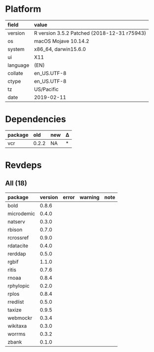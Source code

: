 # Platform

|field    |value                                       |
|:--------|:-------------------------------------------|
|version  |R version 3.5.2 Patched (2018-12-31 r75943) |
|os       |macOS Mojave 10.14.2                        |
|system   |x86_64, darwin15.6.0                        |
|ui       |X11                                         |
|language |(EN)                                        |
|collate  |en_US.UTF-8                                 |
|ctype    |en_US.UTF-8                                 |
|tz       |US/Pacific                                  |
|date     |2019-02-11                                  |

# Dependencies

|package |old   |new |Δ  |
|:-------|:-----|:---|:--|
|vcr     |0.2.2 |NA  |*  |

# Revdeps

## All (18)

|package    |version |error |warning |note |
|:----------|:-------|:-----|:-------|:----|
|bold       |0.8.6   |      |        |     |
|microdemic |0.4.0   |      |        |     |
|natserv    |0.3.0   |      |        |     |
|rbison     |0.7.0   |      |        |     |
|rcrossref  |0.9.0   |      |        |     |
|rdatacite  |0.4.0   |      |        |     |
|rerddap    |0.5.0   |      |        |     |
|rgbif      |1.1.0   |      |        |     |
|ritis      |0.7.6   |      |        |     |
|rnoaa      |0.8.4   |      |        |     |
|rphylopic  |0.2.0   |      |        |     |
|rplos      |0.8.4   |      |        |     |
|rredlist   |0.5.0   |      |        |     |
|taxize     |0.9.5   |      |        |     |
|webmockr   |0.3.4   |      |        |     |
|wikitaxa   |0.3.0   |      |        |     |
|worrms     |0.3.2   |      |        |     |
|zbank      |0.1.0   |      |        |     |

